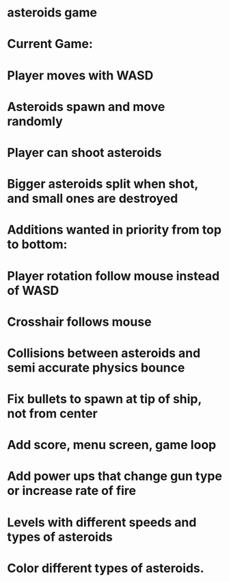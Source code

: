 # asteroids game

# Current Game:
# Player moves with WASD
# Asteroids spawn and move randomly
# Player can shoot asteroids
# Bigger asteroids split when shot, and small ones are destroyed

# Additions wanted in priority from top to bottom:
# Player rotation follow mouse instead of WASD
# Crosshair follows mouse
# Collisions between asteroids and semi accurate physics bounce
# Fix bullets to spawn at tip of ship, not from center
# Add score, menu screen, game loop
# Add power ups that change gun type or increase rate of fire
# Levels with different speeds and types of asteroids
# Color different types of asteroids.